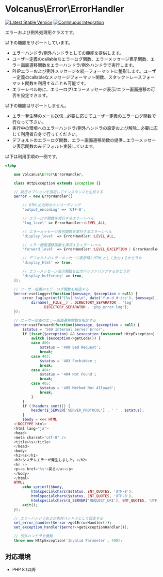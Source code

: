 # Volcanus\Error\ErrorHandler

[![Latest Stable Version](https://poser.pugx.org/volcanus/error/v/stable.png)](https://packagist.org/packages/volcanus/error)
[![Continuous Integration](https://github.com/k-holy/volcanus-error/actions/workflows/ci.yml/badge.svg)](https://github.com/k-holy/volcanus-error/actions/workflows/ci.yml)

エラーおよび例外処理用クラスです。

以下の機能をサポートしています。

* エラーハンドラ/例外ハンドラとしての機能を提供します。
* ユーザー定義のcallableなエラーログ関数、エラーメッセージ表示関数、エラー画面遷移関数をエラーハンドラ/例外ハンドラで実行します。
* PHPエラーおよび例外メッセージを統一フォーマットに整形します。ユーザー定義のcallableなメッセージフォーマット関数、スタックトレースフォーマット関数を利用することも可能です。
* エラーレベル毎に、エラーログ/エラーメッセージ表示/エラー画面遷移の可否を設定できます。

以下の機能はサポートしません。

* エラー発生時のメール送信…必要に応じてユーザー定義のエラーログ関数で行なって下さい。
* 実行中の環境へのエラーハンドラ/例外ハンドラの設定および解除…必要に応じて利用者自身で行ってください。
* デフォルトのエラーログ関数、エラー画面遷移関数の提供…エラーメッセージ表示関数のみデフォルト実装しています。

以下は利用手順の一例です。

```php
<?php

    use Volcanus\Error\ErrorHandler;

    class HttpException extends Exception {}

    // 設定オプションを指定してインスタンスを生成する
    $error = new ErrorHandler([

        // HTML出力時のエンコーディング
        'output_encoding' => 'UTF-8',

        // エラーログ関数を実行するエラーレベル
        'log_level' => ErrorHandler::LEVEL_ALL,

        // エラーメッセージ表示関数を実行するエラーレベル
        'display_level' => ErrorHandler::LEVEL_ALL,

        // エラー画面遷移関数を実行するエラーレベル
        'forward_level' => ErrorHandler::LEVEL_EXCEPTION | ErrorHandler::LEVEL_ERROR,

        // デフォルトのエラーメッセージ表示時にHTMLとして出力するかどうか
        'display_html' => true,

        // エラーメッセージ表示関数を出力バッファリングするかどうか
        'display_buffering' => true,
    ]);

    // ユーザー定義のエラーログ関数を指定する
    $error->setLogger(function($message, $exception = null) {
        error_log(sprintf("[%s] %s\n", date('Y-m-d H:i:s'), $message), 3,
            dirname(__FILE__) . DIRECTORY_SEPARATOR . 'log'
                . DIRECTORY_SEPARATOR . 'php_error.log');
    });

    // ユーザー定義のエラー画面遷移関数を指定する
    $error->setForward(function($message, $exception = null) {
        $status = '500 Internal Server Error';
        if (isset($exception) && $exception instanceof HttpException) {
            switch ($exception->getCode()) {
            case 400:
                $status = '400 Bad Request';
                break;
            case 403:
                $status = '403 Forbidden';
                break;
            case 404:
                $status = '404 Not Found';
                break;
            case 405:
                $status = '405 Method Not Allowed';
                break;
            }
        }
        if (!headers_sent()) {
            header($_SERVER['SERVER_PROTOCOL'] . ' ' . $status);
        }
        $body = <<< HTML
    <!DOCTYPE html>
    <html lang="ja">
    <head>
    <meta charset="utf-8" />
    <title>%s</title>
    </head>
    <body>
    <h1>%s</h1>
    <h2>システムエラーが発生しました。</h2>
    <hr />
    <p><a href="%s">戻る</a></p>
    </body>
    </html>
    HTML;
        echo sprintf($body,
            htmlspecialchars($status, ENT_QUOTES, 'UTF-8'),
            htmlspecialchars($status, ENT_QUOTES, 'UTF-8'),
            htmlspecialchars($_SERVER['REQUEST_URI'], ENT_QUOTES, 'UTF-8'));
        exit();
    });

    // エラーハンドラおよび例外ハンドラとして設定する
    set_error_handler($error->getErrorHandler());
    set_exception_handler($error->getExceptionHandler());

    // 例外ハンドラを発動
    throw new HttpException('Invalid Parameter', 400);
```

## 対応環境

* PHP 8.1以降